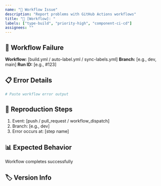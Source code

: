 ```yaml
---
name: "🔄 Workflow Issue"
description: "Report problems with GitHub Actions workflows"
title: "🔄 [Workflow]: "
labels: ["type-build", "priority-high", "component-ci-cd"]
assignees: ""
---
```


## 🚨 Workflow Failure
**Workflow:** [build.yml / auto-label.yml / sync-labels.yml]
**Branch:** [e.g., dev, main]
**Run ID:** [e.g., #123]

## 📋 Error Details
```yaml
# Paste workflow error output
```
## 🔧 Reproduction Steps
1. Event: [push / pull_request / workflow_dispatch]
2. Branch: [e.g., dev]
3. Error occurs at: [step name]

## 📊 Expected Behavior
Workflow completes successfully

## 🏷️ Version Info
<!-- python3 update_version.py info -->